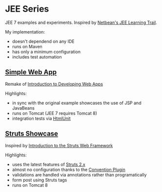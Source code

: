 # JEE Series
JEE 7 examples and experiments. Inspired by [Netbean's JEE Learning Trail](https://netbeans.org/kb/trails/java-ee.html).

My implementation:
* doesn't dependend on any IDE
* runs on Maven
* has only a minimum configuration
* includes test automation

## [Simple Web App](https://github.com/zezutom/JEE-Series/tree/master/SimpleWebJSP)
Remake of [Introduction to Developing Web Apps](https://netbeans.org/kb/docs/web/quickstart-webapps.html)

Highlights:
* in sync with the original example showcases the use of JSP and JavaBeans
* runs on Tomcat (JEE 7 requires Tomcat 8)
* integration tests via [HtmlUnit](http://htmlunit.sourceforge.net)

## [Struts Showcase](https://github.com/zezutom/JEE-Series/tree/master/SimpleWebStruts)
Inspired by [Introduction to the Struts Web Framework](https://netbeans.org/kb/docs/web/quickstart-webapps-struts.html)

Highlights:
* uses the latest features of [Struts 2.x](http://struts.apache.org)
* almost no configuration thanks to the [Convention Plugin](https://struts.apache.org/docs/convention-plugin.html)
* validations are handled via annotations rather than programatically
* form post using Struts tags 
* runs on Tomcat 8
